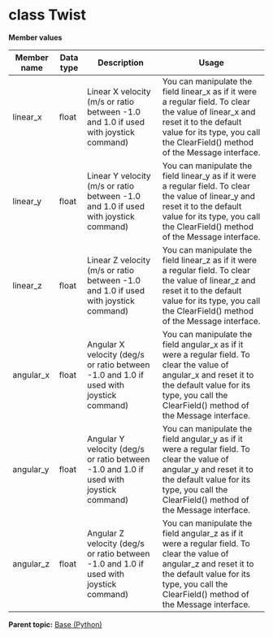 # class Twist

 **Member values** 

|Member name|Data type|Description|Usage|
|-----------|---------|-----------|-----|
|linear\_x|float|Linear X velocity \(m/s or ratio between -1.0 and 1.0 if used with joystick command\)|You can manipulate the field linear\_x as if it were a regular field. To clear the value of linear\_x and reset it to the default value for its type, you call the ClearField\(\) method of the Message interface.|
|linear\_y|float|Linear Y velocity \(m/s or ratio between -1.0 and 1.0 if used with joystick command\)|You can manipulate the field linear\_y as if it were a regular field. To clear the value of linear\_y and reset it to the default value for its type, you call the ClearField\(\) method of the Message interface.|
|linear\_z|float|Linear Z velocity \(m/s or ratio between -1.0 and 1.0 if used with joystick command\)|You can manipulate the field linear\_z as if it were a regular field. To clear the value of linear\_z and reset it to the default value for its type, you call the ClearField\(\) method of the Message interface.|
|angular\_x|float|Angular X velocity \(deg/s or ratio between -1.0 and 1.0 if used with joystick command\)|You can manipulate the field angular\_x as if it were a regular field. To clear the value of angular\_x and reset it to the default value for its type, you call the ClearField\(\) method of the Message interface.|
|angular\_y|float|Angular Y velocity \(deg/s or ratio between -1.0 and 1.0 if used with joystick command\)|You can manipulate the field angular\_y as if it were a regular field. To clear the value of angular\_y and reset it to the default value for its type, you call the ClearField\(\) method of the Message interface.|
|angular\_z|float|Angular Z velocity \(deg/s or ratio between -1.0 and 1.0 if used with joystick command\)|You can manipulate the field angular\_z as if it were a regular field. To clear the value of angular\_z and reset it to the default value for its type, you call the ClearField\(\) method of the Message interface.|

**Parent topic:** [Base \(Python\)](../../summary_pages/Base.md)


